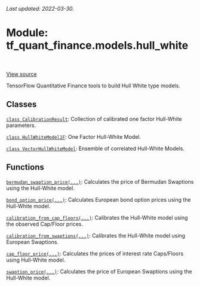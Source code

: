<!--
This file is generated by a tool. Do not edit directly.
For open-source contributions the docs will be updated automatically.
-->

*Last updated: 2022-03-30.*

<div itemscope itemtype="http://developers.google.com/ReferenceObject">
<meta itemprop="name" content="tf_quant_finance.models.hull_white" />
<meta itemprop="path" content="Stable" />
</div>

# Module: tf_quant_finance.models.hull_white

<!-- Insert buttons and diff -->

<table class="tfo-notebook-buttons tfo-api" align="left">
</table>

<a target="_blank" href="https://github.com/google/tf-quant-finance/blob/master/tf_quant_finance/models/hull_white/__init__.py">View source</a>



TensorFlow Quantitative Finance tools to build Hull White type models.



## Classes

[`class CalibrationResult`](../../tf_quant_finance/models/hull_white/CalibrationResult.md): Collection of calibrated one factor Hull-White parameters.

[`class HullWhiteModel1F`](../../tf_quant_finance/models/hull_white/HullWhiteModel1F.md): One Factor Hull-White Model.

[`class VectorHullWhiteModel`](../../tf_quant_finance/models/hull_white/VectorHullWhiteModel.md): Ensemble of correlated Hull-White Models.

## Functions

[`bermudan_swaption_price(...)`](../../tf_quant_finance/models/hull_white/bermudan_swaption_price.md): Calculates the price of Bermudan Swaptions using the Hull-White model.

[`bond_option_price(...)`](../../tf_quant_finance/models/hull_white/bond_option_price.md): Calculates European bond option prices using the Hull-White model.

[`calibration_from_cap_floors(...)`](../../tf_quant_finance/models/hull_white/calibration_from_cap_floors.md): Calibrates the Hull-White model using the observed Cap/Floor prices.

[`calibration_from_swaptions(...)`](../../tf_quant_finance/models/hull_white/calibration_from_swaptions.md): Calibrates the Hull-White model using European Swaptions.

[`cap_floor_price(...)`](../../tf_quant_finance/models/hull_white/cap_floor_price.md): Calculates the prices of interest rate Caps/Floors using Hull-White model.

[`swaption_price(...)`](../../tf_quant_finance/models/hull_white/swaption_price.md): Calculates the price of European Swaptions using the Hull-White model.

